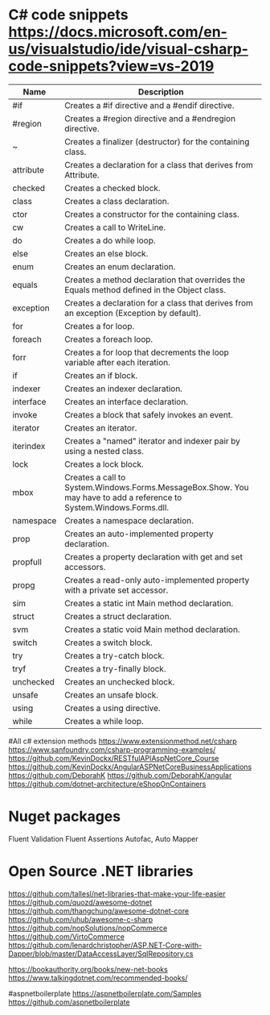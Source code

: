 # C# code snippets https://docs.microsoft.com/en-us/visualstudio/ide/visual-csharp-code-snippets?view=vs-2019

|Name		| Description|
| --------- |------------| 
#if			|	Creates a #if directive and a #endif directive.
#region		|	Creates a #region directive and a #endregion directive.
~			|	Creates a finalizer (destructor) for the containing class.
attribute	|   Creates a declaration for a class that derives from Attribute.
checked		|   Creates a checked block.
class		|	Creates a class declaration.
ctor		|	Creates a constructor for the containing class.
cw			|	Creates a call to WriteLine.
do			|	Creates a do while loop.
else		|	Creates an else block.
enum		|	Creates an enum declaration.
equals		|	Creates a method declaration that overrides the Equals method defined in the Object class.
exception	|	Creates a declaration for a class that derives from an exception (Exception by default).
for			|	Creates a for loop.
foreach		|	Creates a foreach loop.
forr		|	Creates a for loop that decrements the loop variable after each iteration.
if			|   Creates an if block.
indexer		|	Creates an indexer declaration.
interface	|   Creates an interface declaration.
invoke		|	Creates a block that safely invokes an event.
iterator	|	Creates an iterator.
iterindex	|	Creates a "named" iterator and indexer pair by using a nested class.
lock		|	Creates a lock block.
mbox		|	Creates a call to System.Windows.Forms.MessageBox.Show. You may have to add a reference to System.Windows.Forms.dll.
namespace	|	Creates a namespace declaration.
prop		|	Creates an auto-implemented property declaration.
propfull	|	Creates a property declaration with get and set accessors.
propg		|	Creates a read-only auto-implemented property with a private set accessor.
sim			|	Creates a static int Main method declaration.
struct		|	Creates a struct declaration.
svm			|	Creates a static void Main method declaration.
switch		|	Creates a switch block.
try			|	Creates a try-catch block.
tryf		|	Creates a try-finally block.
unchecked	|	Creates an unchecked block.
unsafe		|	Creates an unsafe block.
using		|	Creates a using directive.
while		|	Creates a while loop.

#All c# extension methods
https://www.extensionmethod.net/csharp
https://www.sanfoundry.com/csharp-programming-examples/
https://github.com/KevinDockx/RESTfulAPIAspNetCore_Course
https://github.com/KevinDockx/AngularASPNetCoreBusinessApplications
https://github.com/DeborahK
https://github.com/DeborahK/angular
https://github.com/dotnet-architecture/eShopOnContainers
# Nuget packages
Fluent Validation
Fluent Assertions
Autofac,
Auto Mapper 

# Open Source .NET libraries
https://github.com/tallesl/net-libraries-that-make-your-life-easier
https://github.com/quozd/awesome-dotnet
https://github.com/thangchung/awesome-dotnet-core
https://github.com/uhub/awesome-c-sharp
https://github.com/nopSolutions/nopCommerce
https://github.com/VirtoCommerce
https://github.com/lenardchristopher/ASP.NET-Core-with-Dapper/blob/master/DataAccessLayer/SqlRepository.cs


https://bookauthority.org/books/new-net-books
https://www.talkingdotnet.com/recommended-books/

#aspnetboilerplate
https://aspnetboilerplate.com/Samples
https://github.com/aspnetboilerplate
